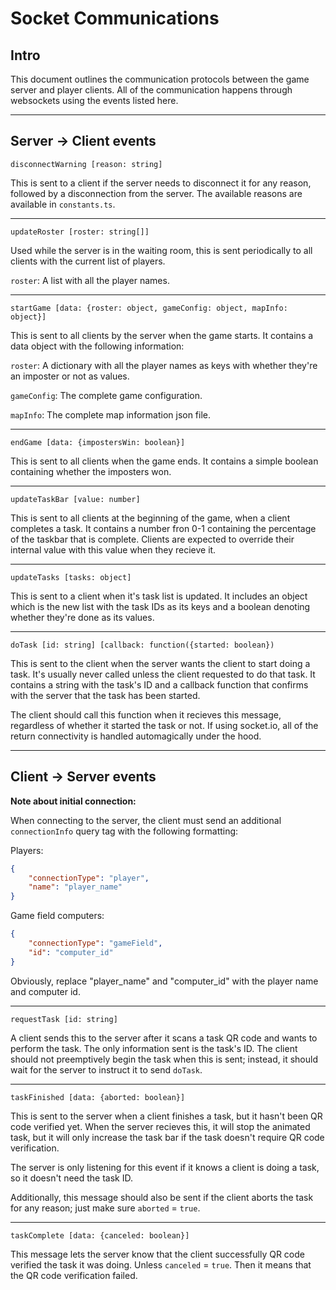 # Socket Communications
## Intro
This document outlines the communication protocols between the game server and player clients. All of the communication happens through websockets using the events listed here.

---

## Server -> Client events

`disconnectWarning [reason: string]`

This is sent to a client if the server needs to disconnect it for any reason, followed by a disconnection from the server. The available reasons are available in `constants.ts`.

---

`updateRoster [roster: string[]]`

Used while the server is in the waiting room, this is sent periodically to all clients with the current list of players.

`roster`: A list with all the player names.

---

`startGame [data: {roster: object, gameConfig: object, mapInfo: object}]`

This is sent to all clients by the server when the game starts. It contains a data object with the following information:

`roster`: A dictionary with all the player names as keys with whether they're an imposter or not as values.

`gameConfig`: The complete game configuration.

`mapInfo`: The complete map information json file.

---

`endGame [data: {impostersWin: boolean}]`

This is sent to all clients when the game ends. It contains a simple boolean containing whether the imposters won.

---

`updateTaskBar [value: number]`

This is sent to all clients at the beginning of the game, when a client completes a task. It contains a number fron 0-1 containing the percentage of the taskbar that is complete. Clients are expected to override their internal value with this value when they recieve it.

---

`updateTasks [tasks: object]`

This is sent to a client when it's task list is updated. It includes an object which is the new list with the task IDs as its keys and a boolean denoting whether they're done as its values.

---

`doTask [id: string] [callback: function({started: boolean})`

This is sent to the client when the server wants the client to start doing a task. It's usually never called unless the client requested to do that task. It contains a string with the task's ID and a callback function that confirms with the server that the task has been started.

The client should call this function when it recieves this message, regardless of whether it started the task or not. If using socket.io, all of the return connectivity is handled automagically under the hood. 

---

## Client -> Server events

**Note about initial connection:**

When connecting to the server, the client must send an additional `connectionInfo` query tag with the following formatting:

Players:
```json
{
    "connectionType": "player",
    "name": "player_name"
}
```
Game field computers:
```json
{
    "connectionType": "gameField",
    "id": "computer_id"
}
```
Obviously, replace "player_name" and "computer_id" with the player name and computer id.

---

`requestTask [id: string]`

A client sends this to the server after it scans a task QR code and wants to perform the task. The only information sent is the task's ID. The client should not preemptively begin the task when this is sent; instead, it should wait for the server to instruct it to send `doTask`. 

---

`taskFinished [data: {aborted: boolean}]`

This is sent to the server when a client finishes a task, but it hasn't been QR code verified yet. When the server recieves this, it will stop the animated task, but it will only increase the task bar if the task doesn't require QR code verification.

The server is only listening for this event if it knows a client is doing a task, so it doesn't need the task ID.


Additionally, this message should also be sent if the client aborts the task for any reason; just make sure `aborted` = `true`.

---

`taskComplete [data: {canceled: boolean}]`

This message lets the server know that the client successfully QR code verified the task it was doing. Unless `canceled` = `true`. Then it means that the QR code verification failed.